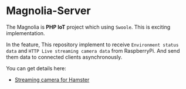 # Magnolia-Server
The Magnolia is **PHP IoT** project which using `Swoole`. 
This is exciting implementation.

In the feature, This repository implement to receive `Environment status data` and `HTTP Live streaming camera data` from RaspberryPi.
And send them data to connected clients asynchronously.

You can get details here:
- [Streaming camera for Hamster](https://speakerdeck.com/memory1994/streaming-camera-for-hamster-using-raspberry-pi-and-phps-swoole) 